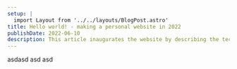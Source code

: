```yaml
---
setup: |
  import Layout from '../../layouts/BlogPost.astro'
title: Hello world! - making a personal website in 2022
publishDate: 2022-06-10
description: This article inaugurates the website by describing the tech stack i used
---
```


asdasd asd asd
